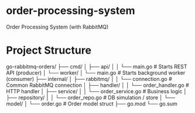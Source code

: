 # order-processing-system
Order Processing System (with RabbitMQ)

# Project Structure
go-rabbitmq-orders/
├── cmd/
│   ├── api/
│   │   └── main.go          # Starts REST API (producer)
│   └── worker/
│       └── main.go          # Starts background worker (consumer)
├── internal/
│   ├── rabbitmq/
│   │   └── connection.go    # Common RabbitMQ connection
│   ├── handler/
│   │   └── order_handler.go # HTTP handler
│   ├── service/
│   │   └── order_service.go # Business logic
│   ├── repository/
│   │   └── order_repo.go    # DB simulation / store
│   └── model/
│       └── order.go         # Order model struct
├── go.mod
└── go.sum
